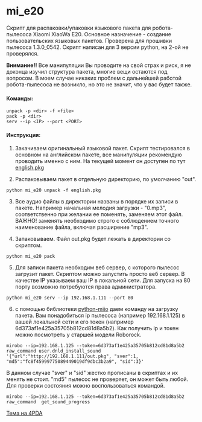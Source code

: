 # mi_e20

Скрипт для распаковки/упаковки языкового пакета для робота-пылесоса Xiaomi XiaoWa E20.
Основное назначение - создание пользовательских языковых пакетов.
Проверена для прошивки пылесоса 1.3.0_0542.
Скрипт написан для 3 версии python, на 2-ой не проверялся.

<b>Внимание!!</b> Все манипуляции Вы проводите на свой страх и риск, я не доконца изучил структура пакета, многие вещи остаются под вопросом. В моем случае никаких проблем с дальнейшей работой робота-пылесоса не возникло, но это не значит, что у вас будет также.

<H4>Команды:</H4>

```
unpack -p <dir> -f <file>
pack -p <dir>
serv --ip <IP> --port <PORT>
```


<H4>Инструкция:</H4>

1. Закачиваем оригинальный языковой пакет. Скрипт тестировался в основном на английском пакете, все манипуляции рекомендую проводить именно с ним. 
На текущей момент он доступен по тут <a href="https://awsbj0.fds.api.xiaomi.com/sapphire/app/voice-pkg/package/english.pkg">english.pkg</a>

2. Распаковываем пакет в отдельную директорию, по умолчанию "out".
```
python mi_e20 unpack -f english.pkg
```

3. Все аудио файлы в директории названы в порядке их записи в пакете. Например начальная мелодия загрузки - "0.mp3", соответственно при желании ее поменять, заменяем этот файл.
ВАЖНО! заменять необходимо строго с соблюдением точного наименование файла, включая расширение "mp3".

4. Запаковываем. Файл out.pkg будет лежать в директории со скриптом.
```
python mi_e20 pack
```

5. Для записи пакета необходим веб сервер, с которого пылесос загрузит пакет. Скриптом можно запустить просто веб сервер. В качестве IP указываем ваш IP в локальной сети. Для запуска на 80 порту возможно потребуются права администратора.
```
python mi_e20 serv --ip 192.168.1.111 --port 80
```

6. с помощью библиотеки <a href="https://github.com/rytilahti/python-miio">python-miio</a> даем команду на загрузку пакета.
Вам понадобиться ip пылесоса (например 192.168.1.125) в вашей локальной сети и его токен (например 6d373af1e425a35705b812cd81d8a5b2).
Как получить ip и токен можно посмотреть у старшей модели Roborock.
```
mirobo --ip=192.168.1.125 --token=6d373af1e425a35705b812cd81d8a5b2 raw_command user.dnld_install_sound '{"url":"http://192.168.1.111/out.pkg", "sver":1, "md5":"fc8f45999775089449019df9dbc3b2a9", "sid":3}'
```
В данном случае "sver" и "sid" жестко прописаны в скриптах и их менять не стоит. "md5" пылесос не проверяет, он может быть любой.
Для проверки состояния можно воспользоваться командой.
```
mirobo --ip=192.168.1.125 --token=6d373af1e425a35705b812cd81d8a5b2 raw_command  get_sound_progress
```

<a href="http://4pda.ru/forum/index.php?showtopic=901809">Тема на 4PDA</a>
